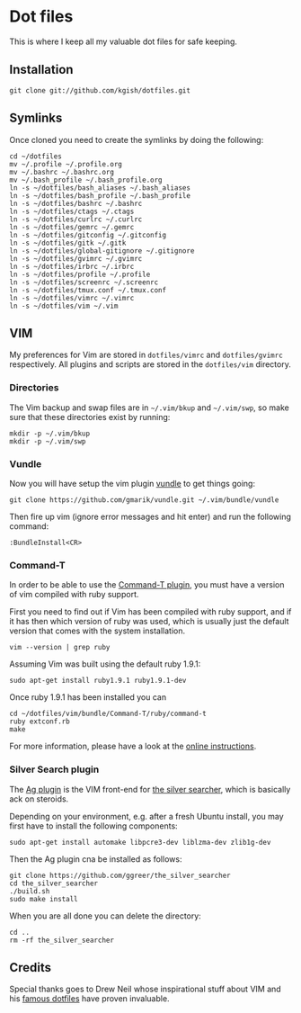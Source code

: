 # Dot files

This is where I keep all my valuable dot files for safe keeping.

## Installation

    git clone git://github.com/kgish/dotfiles.git

## Symlinks

Once cloned you need to create the symlinks by doing the following:

    cd ~/dotfiles
    mv ~/.profile ~/.profile.org
    mv ~/.bashrc ~/.bashrc.org
    mv ~/.bash_profile ~/.bash_profile.org
    ln -s ~/dotfiles/bash_aliases ~/.bash_aliases
    ln -s ~/dotfiles/bash_profile ~/.bash_profile
    ln -s ~/dotfiles/bashrc ~/.bashrc
    ln -s ~/dotfiles/ctags ~/.ctags
    ln -s ~/dotfiles/curlrc ~/.curlrc
    ln -s ~/dotfiles/gemrc ~/.gemrc
    ln -s ~/dotfiles/gitconfig ~/.gitconfig
    ln -s ~/dotfiles/gitk ~/.gitk
    ln -s ~/dotfiles/global-gitignore ~/.gitignore
    ln -s ~/dotfiles/gvimrc ~/.gvimrc
    ln -s ~/dotfiles/irbrc ~/.irbrc
    ln -s ~/dotfiles/profile ~/.profile
    ln -s ~/dotfiles/screenrc ~/.screenrc
    ln -s ~/dotfiles/tmux.conf ~/.tmux.conf
    ln -s ~/dotfiles/vimrc ~/.vimrc
    ln -s ~/dotfiles/vim ~/.vim

## VIM

My preferences for Vim are stored in `dotfiles/vimrc` and `dotfiles/gvimrc` respectively. All plugins and scripts are stored in the `dotfiles/vim` directory.

### Directories

The Vim backup and swap files are in `~/.vim/bkup` and `~/.vim/swp`, so make sure that these directories exist by running:

    mkdir -p ~/.vim/bkup
    mkdir -p ~/.vim/swp
    
### Vundle

Now you will have setup the vim plugin [vundle][vundle] to get things going:

    git clone https://github.com/gmarik/vundle.git ~/.vim/bundle/vundle

Then fire up vim (ignore error messages and hit enter) and run the following command:

    :BundleInstall<CR>

### Command-T

In order to be able to use the [Command-T plugin][commandt], you must have a version of vim compiled with ruby support. 

First you need to find out if Vim has been compiled with ruby support, and if it has then which version of ruby was used, which is usually just the default version that comes with the system installation.

    vim --version | grep ruby

Assuming Vim was built using the default ruby 1.9.1:

    sudo apt-get install ruby1.9.1 ruby1.9.1-dev
    
Once ruby 1.9.1 has been installed you can 

    cd ~/dotfiles/vim/bundle/Command-T/ruby/command-t
    ruby extconf.rb
    make

For more information, please have a look at the [online instructions][instructions].

### Silver Search plugin

The [Ag plugin][agvim] is the VIM front-end for [the silver searcher][silversearcher], which is basically ack on steroids. 

Depending on your environment, e.g. after a fresh Ubuntu install, you may first have to install the following components:

    sudo apt-get install automake libpcre3-dev liblzma-dev zlib1g-dev

Then the Ag plugin cna be installed as follows:

    git clone https://github.com/ggreer/the_silver_searcher
    cd the_silver_searcher
    ./build.sh
    sudo make install 
    
When you are all done you can delete the directory:

    cd ..
    rm -rf the_silver_searcher

## Credits
Special thanks goes to Drew Neil whose inspirational stuff about VIM and his [famous dotfiles][dotfiles] have proven invaluable.

[dotfiles]: https://github.com/nelstrom/dotfiles
[vundle]: https://github.com/gmarik/vundle
[commandt]: https://github.com/wincent/Command-T
[instructions]: https://github.com/wincent/Command-T/blob/master/doc/command-t.txt 
[agvim]: https://github.com/rking/ag.vim
[silversearcher]:  https://github.com/ggreer/the_silver_searcher

